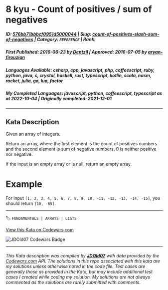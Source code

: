 # 8 kyu - Count of positives / sum of negatives

##### **ID**: [576bb71bbbcf0951d5000044](https://www.codewars.com/kata/576bb71bbbcf0951d5000044) | **Slug**: [count-of-positives-slash-sum-of-negatives](https://www.codewars.com/kata/576bb71bbbcf0951d5000044) | **Category**: `REFERENCE` | **Rank**: <span style="color:white">8 kyu</span>

##### **First Published**: 2016-06-23 ***by*** [Dentzil](https://www.codewars.com/users/Dentzil) | **Approved**: 2016-07-05 ***by*** [aryan-firouzian](https://www.codewars.com/users/aryan-firouzian)

##### **Languages Available**: csharp, cpp, javascript, php, coffeescript, ruby, python, java, c, crystal, haskell, rust, typescript, kotlin, scala, nasm, racket, julia, go, lua, factor

##### **My Completed Languages**: javascript, python, coffeescript, typescript ***as at*** 2022-10-04 | **Originally completed**: 2021-12-01

---

## Kata Description


Given an array of integers.



Return an array, where the first element is the count of positives numbers and the second element is sum of negative numbers. 0 is neither positive nor negative.



If the input is an empty array or is null, return an empty array.



# Example



For input `[1, 2, 3, 4, 5, 6, 7, 8, 9, 10, -11, -12, -13, -14, -15]`, you should return `[10, -65]`.

---


🏷 `FUNDAMENTALS | ARRAYS | LISTS`


[View this Kata on Codewars.com](https://www.codewars.com/kata/576bb71bbbcf0951d5000044)

![](https://www.codewars.com/users/jdold07/badges/large "JDOld07 Codewars Badge")

---

###### *This Kata description was compiled by [**JDOld07**](https://tpstech.dev) with data provided by the [Codewars.com](https://www.codewars.com) API.  The solutions in this repo associated with this kata are my solutions unless otherwise noted in the code file.  Test cases are generally those as provided in the Kata, but may include additional test cases I created while coding my solution.  My solutions are not always commented as the solutions are rarely submitted with comments.*
